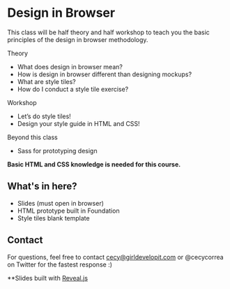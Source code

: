 # Design in Browser

This class will be half theory and half workshop to teach you the basic principles of the design in browser methodology.

Theory 
* What does design in browser mean? 
* How is design in browser different than designing mockups? 
* What are style tiles? 
* How do I conduct a style tile exercise?

Workshop 
* Let’s do style tiles! 
* Design your style guide in HTML and CSS!

Beyond this class 
* Sass for prototyping design

**Basic HTML and CSS knowledge is needed for this course.**

## What's in here?

* Slides (must open in browser)
* HTML prototype built in Foundation
* Style tiles blank template

## Contact

For questions, feel free to contact cecy@girldevelopit.com or @cecycorrea on Twitter for the fastest response :)

**Slides built with [Reveal.js](http://lab.hakim.se/reveal-js)
